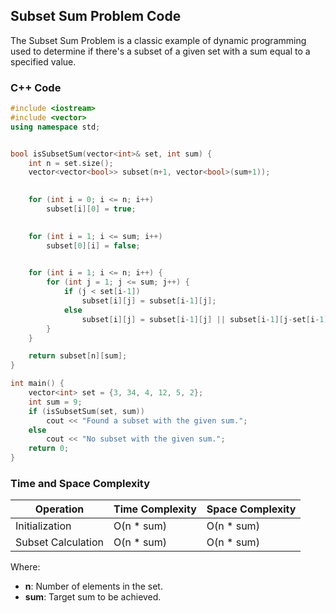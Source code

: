 ## Subset Sum Problem Code

The Subset Sum Problem is a classic example of dynamic programming used to determine if there's a subset of a given set with a sum equal to a specified value.

### C++ Code

```cpp
#include <iostream>
#include <vector>
using namespace std;


bool isSubsetSum(vector<int>& set, int sum) {
    int n = set.size();
    vector<vector<bool>> subset(n+1, vector<bool>(sum+1));

    
    for (int i = 0; i <= n; i++)
        subset[i][0] = true;

    
    for (int i = 1; i <= sum; i++)
        subset[0][i] = false;

   
    for (int i = 1; i <= n; i++) {
        for (int j = 1; j <= sum; j++) {
            if (j < set[i-1])
                subset[i][j] = subset[i-1][j];
            else
                subset[i][j] = subset[i-1][j] || subset[i-1][j-set[i-1]];
        }
    }

    return subset[n][sum];
}

int main() {
    vector<int> set = {3, 34, 4, 12, 5, 2};
    int sum = 9;
    if (isSubsetSum(set, sum))
        cout << "Found a subset with the given sum.";
    else
        cout << "No subset with the given sum.";
    return 0;
}
```
### Time and Space Complexity

| Operation          | Time Complexity   | Space Complexity  |
|--------------------|-------------------|-------------------|
| Initialization     | O(n * sum)        | O(n * sum)        |
| Subset Calculation | O(n * sum)        | O(n * sum)        |

Where:
- **n**: Number of elements in the set.
- **sum**: Target sum to be achieved.
